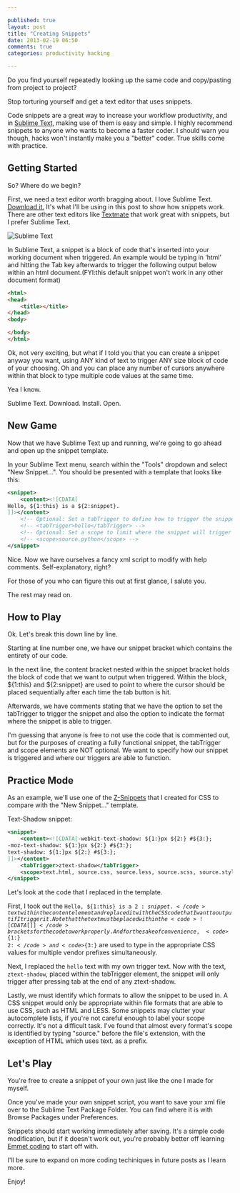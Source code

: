 ```yaml
---

published: true
layout: post
title: "Creating Snippets"
date: 2013-02-19 06:50
comments: true
categories: productivity hacking 

---
```


Do you find yourself repeatedly looking up the same code and copy/pasting from project to project? 

Stop torturing yourself and get a text editor that uses snippets.

Code snippets are a great way to increase your workflow productivity, and in [Sublime Text](http://www.sublimetext.com/), making use of them is easy and simple. I highly recommend snippets to anyone who wants to become a faster coder. I should warn you though, hacks won't instantly make you a "better" coder. True skills come with practice.

## Getting Started

So? Where do we begin? 

First, we need a text editor worth bragging about. I love Sublime Text. [Download it.](http://www.sublimetext.com/2) It's what I'll be using in this post to show how snippets work. There are other text editors like [Textmate](http://macromates.com/) that work great with snippets, but I prefer Sublime Text. 

![Sublime Text](http://c758482.r82.cf2.rackcdn.com/sublime_text_icon_2181.png)

In Sublime Text, a snippet is a block of code that's inserted into your working document when triggered. An example would be typing in ‘html’ and hitting the Tab key afterwards to trigger the following output below within an html document.(FYI:this default snippet won't work in any other document format)

```html
<html>
<head>
	<title></title>
</head>
<body>

</body>
</html>
```

Ok, not very exciting, but what if I told you that you can create a snippet anyway you want, using ANY kind of text to trigger ANY size block of code of your choosing. Oh and you can place any number of cursors anywhere within that block to type multiple code values at the same time. 

Yea I know. 

Sublime Text. Download. Install. Open.

## New Game

Now that we have Sublime Text up and running, we're going to go ahead and open up the snippet template.

In your Sublime Text menu, search within the "Tools" dropdown and select "New Snippet...". You should be presented with a template that looks like this:

```xml
<snippet>
	<content><![CDATA[
Hello, ${1:this} is a ${2:snippet}.
]]></content>
	<!-- Optional: Set a tabTrigger to define how to trigger the snippet -->
	<!-- <tabTrigger>hello</tabTrigger> -->
	<!-- Optional: Set a scope to limit where the snippet will trigger -->
	<!-- <scope>source.python</scope> -->
</snippet>
```

Nice. Now we have ourselves a fancy xml script to modify with help comments. Self-explanatory, right?

For those of you who can figure this out at first glance, I salute you.

The rest may read on.

## How to Play

Ok. Let's break this down line by line.

Starting at line number one, we have our snippet bracket which contains the entirety of our code. 

In the next line, the content bracket nested within the snippet bracket holds the block of code that we want to output when triggered. Within the block, ${1:this} and ${2:snippet} are used to point to where the cursor should be placed sequentially after each time the tab button is hit. 

Afterwards, we have comments stating that we have the option to set the tabTrigger to trigger the snippet and also the option to indicate the format where the snippet is able to trigger.

I'm guessing that anyone is free to not use the code that is commented out, but for the purposes of creating a fully functional snippet, the tabTrigger and scope elements are NOT optional. We want to specify how our snippet is triggered and where our triggers are able to function.

## Practice Mode

As an example, we'll use one of the [Z-Snippets](https://github.com/jamesmichiemo/CSS-sublimetext-snippets) that I created for CSS to compare with the "New Snippet..." template. 

Text-Shadow snippet:

```xml
<snippet>
	<content><![CDATA[-webkit-text-shadow: ${1:}px ${2:} #${3:}; 
-moz-text-shadow: ${1:}px ${2:} #${3:};
text-shadow: ${1:}px ${2:} #${3:};
]]></content>
	<tabTrigger>ztext-shadow</tabTrigger>
	<scope>text.html, source.css, source.less, source.scss, source.stylus</scope>
</snippet>
```

Let's look at the code that I replaced in the template.

First, I took out the <code>Hello, ${1:this} is a ${2:snippet}.</code> text within the content element and replaced it with the CSS code that I want to output if I trigger it. Note that the text must be placed within the <code>![CDATA[ ]]</code> brackets for the code to work properly. And for the sake of convenience, <code>${1:} ${2:}</code> and <code>${3:}</code> are used to type in the appropriate CSS values for multiple vendor prefixes simultaneously.

Next, I replaced the <code>hello</code> text with my own trigger text. Now with the text, <code>ztext-shadow</code>, placed within the tabTrigger element, the snippet will only trigger after pressing tab at the end of any ztext-shadow.

Lastly, we must identify which formats to allow the snippet to be used in. A CSS snippet would only be appropriate within file formats that are able to use CSS, such as HTML and LESS. Some snippets may clutter your autocomplete lists, if you're not careful enough to label your scope correctly. It's not a difficult task. I've found that almost every format's scope is identified by typing "source." before the file's extension, with the exception of HTML which uses text. as a prefix. 

## Let's Play

You're free to create a snippet of your own just like the one I made for myself.

Once you've made your own snippet script, you want to save your xml file over to the Sublime Text Package Folder. You can find where it is with Browse Packages under Preferences. 

Snippets should start working immediately after saving. It's a simple code modification, but if it doesn't work out, you're probably better off learning [Emmet coding](http://docs.emmet.io/) to start off with.

I'll be sure to expand on more coding techiniques in future posts as I learn more.

Enjoy!








 
